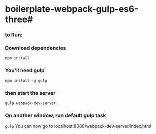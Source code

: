 # boilerplate-webpack-gulp-es6-three#
### to Run: ###
### Download dependencies ###
`npm install`
### You'll need gulp ###
`npm install -g gulp`
### then start the server ###
`gulp webpack-dev-server`
### On another window, run default gulp task ###
`gulp`
You can now go to localhost:8080/webpack-dev-server/index.html
